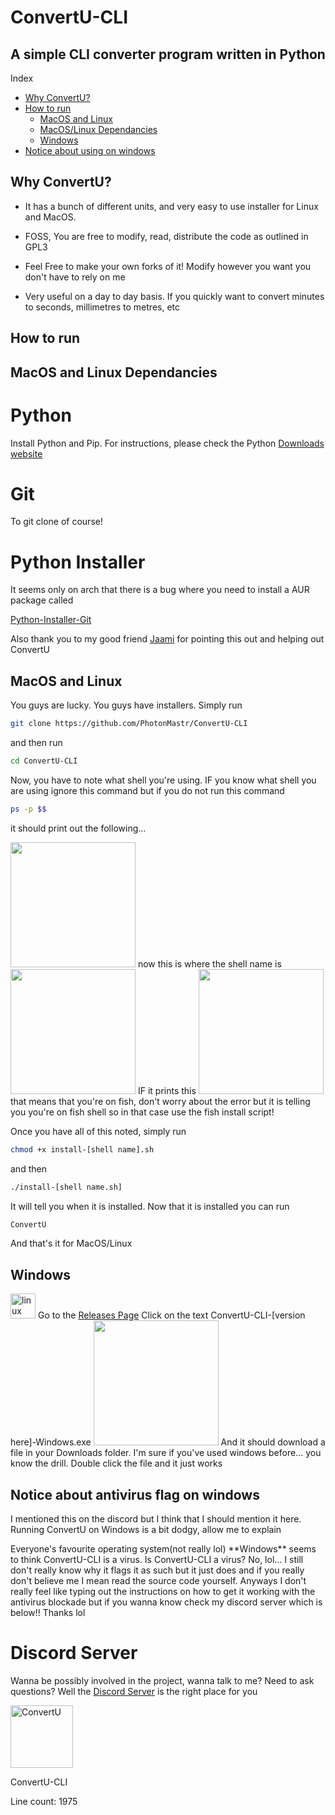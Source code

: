 # ConvertU-CLI  
A simple CLI converter program written in Python
-------------------------------------------------------------------------------------------------------------------

Index 

* [Why ConvertU?](#why-convertu)
* [How to run](#how-to-run) 
   * [MacOS and Linux](#macos-and-linux)
   * [MacOS/Linux Dependancies](#macos-and-linux-dependancies)
   * [Windows](#windows)
* [Notice about using on windows](#notice-about-antivirus-flag-on-windows)






















## Why ConvertU?

- It has a bunch of different units, and very easy to use installer for Linux and MacOS.

- FOSS, You are free to modify, read, distribute the code as outlined in GPL3

- Feel Free to make your own forks of it! Modify however you want you don't have to rely on me

- Very useful on a day to day basis. If you quickly want to convert minutes to seconds, millimetres to metres, etc


## How to run 

## MacOS and Linux Dependancies

<h1>Python</h1>

Install Python and Pip. For instructions, please check the Python <a href="https://python.org/downloads/">Downloads website</a>

<h1>Git</h1>

To git clone of course! 

<h1>Python Installer</h1>

It seems only on arch that there is a bug where you need to install a AUR package called

<a href="https://aur.archlinux.org/packages/python-installer-git">Python-Installer-Git</a>

Also thank you to my good friend <a href="https://github.com/jaamivstheworld">Jaami</a> for pointing this out and helping out ConvertU

## MacOS and Linux
<p>You guys are lucky. You guys have installers. Simply run

```sh
git clone https://github.com/PhotonMastr/ConvertU-CLI
```

and then run

```sh
cd ConvertU-CLI
```

Now, you have to note what shell you're using. IF you know what shell you are using ignore this command but if you do not run this command

```sh
ps -p $$
``` 
it should print out the following...

<img src="https://cdn.discordapp.com/attachments/655147160190320651/1012858210652266597/unknown.png" width="200"/>
now this is where the shell name is 
<img src="https://cdn.discordapp.com/attachments/655147160190320651/1012858388604010626/unknown.png" width="200"/>
IF it prints this 
<img src="https://cdn.discordapp.com/attachments/655147160190320651/1013234044441460736/unknown.png" width="200"/>
that means that you're on fish, don't worry about the error but it is telling you you're on fish shell so in that case use the fish install script!

Once you have all of this noted, simply run 

```sh
chmod +x install-[shell name].sh
```

and then

```sh
./install-[shell name.sh]
```

It will tell you when it is installed. Now that it is installed you can run 

```sh
ConvertU
```

And that's it for MacOS/Linux

 
## Windows 
<img src="https://upload.wikimedia.org/wikipedia/commons/thumb/c/c7/Windows_logo_-_2012.png/800px-Windows_logo_-_2012.png" alt="linux" width="40" height="40"/>
Go to the <a href="https://github.com/PhotonMastr/ConvertU-CLI/releases">Releases Page</a>
Click on the text ConvertU-CLI-[version here]-Windows.exe
<img src="https://cdn.discordapp.com/attachments/655147160190320651/1008406894320304178/Screen_Shot_2022-08-14_at_12.08.16_PM.png" width="200"/>
And it should download a file in your Downloads folder. I'm sure if you've used windows before... you know the drill. Double click the file and it just works


## Notice about antivirus flag on windows
<p>I mentioned this on the discord but I think that I should mention it here.
Running ConvertU on Windows is a bit dodgy, allow me to explain
</p>

<p>Everyone's favourite operating system(not really lol) **Windows** seems to think ConvertU-CLI is a virus. Is ConvertU-CLI a virus? No, lol... I still don't really know why it flags it as such but it just does and if you really don't believe me I mean read the source code yourself. Anyways I don't really feel like typing out the instructions on how to get it working with the antivirus blockade but if you wanna know check my discord server which is below!! Thanks lol</p>
<h1> Discord Server </h1>
<p>Wanna be possibly involved in the project, wanna talk to me? Need to ask questions? Well the <a href="https://discord.gg/dKbJVwRfpE">Discord Server</a> is the right place for you</p>

<img src="https://cdn.discordapp.com/attachments/655147160190320651/1000954703653380117/Logo.png" alt="ConvertU" width="100" height="100"/>
<p>ConvertU-CLI</p>
<p>Line count: 1975
